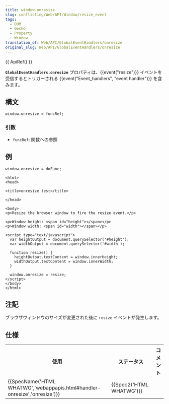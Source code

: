 ```yaml
---
title: window.onresize
slug: conflicting/Web/API/Window/resize_event
tags:
  - DOM
  - Gecko
  - Property
  - Window
translation_of: Web/API/GlobalEventHandlers/onresize
original_slug: Web/API/GlobalEventHandlers/onresize
---
```

{{ ApiRef() }}

**`GlobalEventHandlers.onresize`** プロパティは、{{event("resize")}} イベントを受信するとトリガーされる {{event("Event_handlers", "event handler")}} を含みます。

## 構文

```
window.onresize = funcRef;
```

### 引数

- `funcRef`: 関数への参照

## 例

```
window.onresize = doFunc;
```

```
<html>
<head>

<title>onresize test</title>

</head>

<body>
<p>Resize the browser window to fire the resize event.</p>

<p>Window height: <span id="height"></span></p>
<p>Window width: <span id="width"></span></p>

<script type="text/javascript">
  var heightOutput = document.querySelector('#height');
  var widthOutput = document.querySelector('#width');

  function resize() {
    heightOutput.textContent = window.innerHeight;
    widthOutput.textContent = window.innerWidth;
  }

  window.onresize = resize;
</script>
</body>
</html>
```

## 注記

ブラウザウィンドウのサイズが変更された後に `resize` イベントが発生します。

## 仕様

<table class="spectable standard-table">
  <tbody>
    <tr>
      <th scope="col">使用</th>
      <th scope="col">ステータス</th>
      <th scope="col">コメント</th>
    </tr>
    <tr>
      <td>
        {{SpecName('HTML WHATWG','webappapis.html#handler-onresize','onresize')}}
      </td>
      <td>{{Spec2('HTML WHATWG')}}</td>
      <td></td>
    </tr>
  </tbody>
</table>
